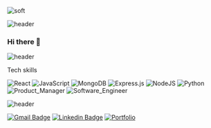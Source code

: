 ![soft](https://capsule-render.vercel.app/api?type=soft&color=ffe53d&text=Zach%20Dive&fontSize=40&fontColor=121111&animation=twinkling)

 ![header](https://capsule-render.vercel.app/api?type=transparent&height=75&section=header&text=Skills&fontSize=20&fontColor=3a2961&animation=twinkling&fontAlign=50)


### Hi there 👋



![header](https://capsule-render.vercel.app/api?type=transparent&height=75&section=header&text=Skills&fontSize=20&fontColor=3a2961&animation=twinkling&fontAlign=50)

Tech skills


![React](https://img.shields.io/badge/react-EDF0F2.svg?style=for-the-badge&logo=react&logoColor=%2361DAFB)
![JavaScript](https://img.shields.io/badge/javascript-EDF0F2.svg?style=for-the-badge&logo=javascript&logoColor=%23F7DF1E)
![MongoDB](https://img.shields.io/badge/MongoDB-EDF0F2.svg?style=for-the-badge&logo=mongodb&logoColor=%234ea94b)
![Express.js](https://img.shields.io/badge/express.js-EDF0F2.svg?style=for-the-badge&logo=express&logoColor=%23404d59)
![NodeJS](https://img.shields.io/badge/node.js-EDF0F2?style=for-the-badge&logo=node.js&logoColor=6DA55F)
![Python](https://img.shields.io/badge/python-EDF0F2.svg?style=for-the-badge&logo=python&logoColor=ffdd54)
![Product_Manager](https://img.shields.io/badge/Product_Manager-EDF0F2.svg?style=for-the-badge)
![Software_Engineer](https://img.shields.io/badge/Software_Engineer-EDF0F2.svg?style=for-the-badge)



![header](https://capsule-render.vercel.app/api?type=transparent&height=75&section=header&text=Connect&fontSize=20&fontColor=3a2961&animation=twinkling&fontAlign=50)

[![Gmail Badge](https://img.shields.io/badge/-zjhd201@exeter.ac.uk-EDF0F2?style=flat-square&logo=Gmail&logoColor=red&link=mailto:zjhd201@exeter.ac.uk)](mailto:zjhd201@exeter.ac.uk)
[![Linkedin Badge](https://img.shields.io/badge/-Zach_Dive-EDF0F2?style=flat-square&logo=Linkedin&logoColor=red&link=https://linkedin.com/in/zacharydive/)](https://linkedin.com/in/zacharydive/) 
[![Portfolio](https://img.shields.io/badge/Portfolio-EDF0F2.svg?style=flat-square)](https://www.figma.com/file/OMzdj48YmiDjua0LMlak96/Exeter-Website-Figma?node-id=0%3A1)
